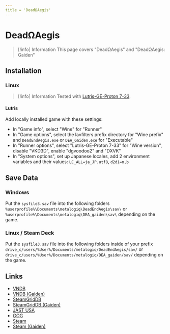 ```yaml
---
title = 'DeadΩAegis'
---
```


# DeadΩAegis
> [!info] Information
> This page covers "DeadΩAegis" and "DeadΩAegis: Gaiden"

## Installation

### Linux

> [!info] Information
> Tested with [Lutris-GE-Proton 7-33](/linux/adding-wine-versions).

#### Lutris

Add locally installed game with these settings:

* In "Game info", select "Wine" for "Runner"
* In "Game options", select the lavfilters prefix directory for "Wine prefix" and `DeadEndAegis.exe` or `DEA_Gaiden.exe` for "Executable"
* In "Runner options", select "Lutris-GE-Proton 7-33" for "Wine version", disable "VKD3D", enable "dgvoodoo2" and "DXVK"
* In "System options", set up Japanese locales, add 2 environment variables and their values: `LC_ALL=ja_JP.utf8`, `d2d1=n,b`

## Save Data

### Windows

Put the `sysfile3.sav` file into the following folders `%userprofile%\Documents\metalogiq\DeadEndAegis\sav\` or `%userprofile%\Documents\metalogiq\DEA_gaiden\sav\` depending on the game.

### Linux / Steam Deck

Put the `sysfile3.sav` file into the following folders inside of your prefix `drive_c/users/%User%/Documents/metalogiq/DeadEndAegis/sav/` or `drive_c/users/%User%/Documents/metalogiq/DEA_gaiden/sav/` depending on the game.

## Links

* [VNDB](https://vndb.org/v29300)
* [VNDB (Gaiden)](https://vndb.org/v30647)
* [SteamGridDB](https://www.steamgriddb.com/game/5254564)
* [SteamGridDB (Gaiden)](https://www.steamgriddb.com/game/5313282)
* [JAST USA](https://jastusa.com/games/jast041/)
* [GOG](https://www.gog.com/game/dead_end_aegis)
* [Steam](https://store.steampowered.com/app/1835830)
* [Steam (Gaiden)](https://store.steampowered.com/app/1839960/)
